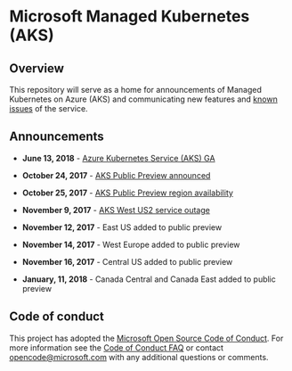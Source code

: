 # Microsoft Managed Kubernetes (AKS)

## Overview

This repository will serve as a home for announcements of Managed Kubernetes on Azure (AKS) and communicating new features and [known issues](https://github.com/Azure/AKS/issues?utf8=%E2%9C%93&q=is%3Aopen%20is%3Aissue%20label%3Aknown-issue) of the service.

## Announcements
* **June 13, 2018** - [Azure Kubernetes Service (AKS) GA](https://azure.microsoft.com/en-us/blog/azure-kubernetes-service-aks-ga-new-regions-new-features-new-productivity/)

* **October 24, 2017** - [AKS Public Preview announced](https://azure.microsoft.com/en-us/blog/introducing-azure-container-service-aks-managed-kubernetes-and-azure-container-registry-geo-replication/)

* **October 25, 2017** - [AKS Public Preview region availability](preview_regions.md)

* **November 9, 2017** - [AKS West US2 service outage](annoucements/service_outage_2017-11-09.md)

* **November 12, 2017** - East US added to public preview

* **November 14, 2017** - West Europe added to public preview

* **November 16, 2017** - Central US added to public preview

* **January, 11, 2018** - Canada Central and Canada East added to public preview

## Code of conduct

This project has adopted the [Microsoft Open Source Code of Conduct](https://opensource.microsoft.com/codeofconduct/). For more information see the [Code of Conduct FAQ](https://opensource.microsoft.com/codeofconduct/faq) or contact [opencode@microsoft.com](mailto:opencode@microsoft.com) with any additional questions or comments.
